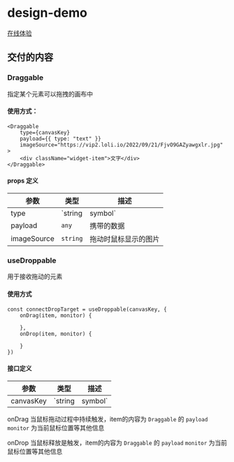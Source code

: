 # design-demo
[在线体验](https://design-demo-4jtxt67mb-alanlang.vercel.app/)

## 交付的内容
### Draggable
指定某个元素可以拖拽的画布中

#### 使用方式：
```tsx
<Draggable
    type={canvasKey}
    payload={{ type: "text" }}
    imageSource="https://vip2.loli.io/2022/09/21/FjvO9GAZyawgxlr.jpg"
>
    <div className="widget-item">文字</div>
</Draggable>
```
#### props 定义
| 参数 | 类型 | 描述 |
| --- | --- | --- |
| type | `string|symbol` | 标识作用，用于和`useDroppable`关联|
| payload | `any` | 携带的数据|
| imageSource | `string` | 拖动时鼠标显示的图片 |

### useDroppable
用于接收拖动的元素

#### 使用方式
```tsx
const connectDropTarget = useDroppable(canvasKey, {
    onDrag(item, monitor) {

    },
    onDrop(item, monitor) {

    }
})
```

#### 接口定义
| 参数 | 类型 | 描述 |
| --- | --- | --- |
| canvasKey | `string|symbol` | 和 `Draggable` 关联|

onDrag
当鼠标拖动过程中持续触发，item的内容为 `Draggable` 的 `payload`
`monitor` 为当前鼠标位置等其他信息

onDrop
当鼠标释放是触发，item的内容为 `Draggable` 的 `payload`
`monitor` 为当前鼠标位置等其他信息
